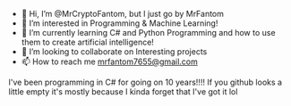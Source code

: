 - 👋 Hi, I’m @MrCryptoFantom, but I just go by MrFantom
- 👀 I’m interested in Programming & Machine Learning!
- 🌱 I’m currently learning C# and Python Programming and how to use them to create artificial intelligence!
- 💞️ I’m looking to collaborate on Interesting projects
- 📫 How to reach me mrfantom7655@gmail.com

I've been programming in C# for going on 10 years!!!! If you github looks a little empty it's mostly because I kinda forget that I've got it lol
